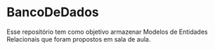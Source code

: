 # BancoDeDados

Esse repositório tem como objetivo armazenar Modelos de Entidades Relacionais que foram propostos em sala de aula.
